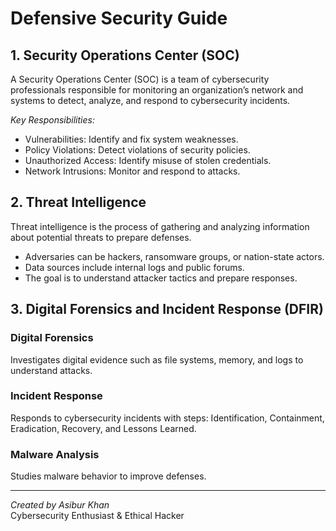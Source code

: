 # Defensive Security Guide

## 1. Security Operations Center (SOC)

A Security Operations Center (SOC) is a team of cybersecurity professionals responsible for monitoring an organization’s network and systems to detect, analyze, and respond to cybersecurity incidents.

*Key Responsibilities:*

- Vulnerabilities: Identify and fix system weaknesses.
- Policy Violations: Detect violations of security policies.
- Unauthorized Access: Identify misuse of stolen credentials.
- Network Intrusions: Monitor and respond to attacks.

## 2. Threat Intelligence

Threat intelligence is the process of gathering and analyzing information about potential threats to prepare defenses.

- Adversaries can be hackers, ransomware groups, or nation-state actors.
- Data sources include internal logs and public forums.
- The goal is to understand attacker tactics and prepare responses.

## 3. Digital Forensics and Incident Response (DFIR)

### Digital Forensics

Investigates digital evidence such as file systems, memory, and logs to understand attacks.

### Incident Response

Responds to cybersecurity incidents with steps: Identification, Containment, Eradication, Recovery, and Lessons Learned.

### Malware Analysis

Studies malware behavior to improve defenses.

---

*Created by Asibur Khan*  
Cybersecurity Enthusiast & Ethical Hacker
